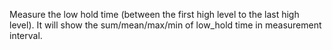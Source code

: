 Measure the low hold time (between the first high level to the last high level). It will show the sum/mean/max/min of low_hold time in measurement interval.

